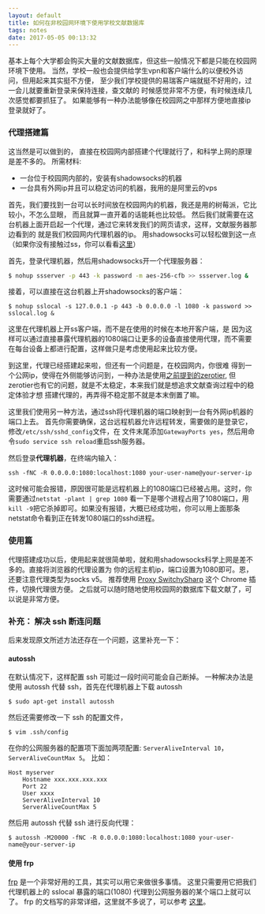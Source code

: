 ```yaml
---
layout: default
title: 如何在非校园网环境下使用学校文献数据库
tags: notes
date: 2017-05-05 00:13:32
---
```


基本上每个大学都会购买大量的文献数据库，但这些一般情况下都是只能在校园网环境下使用。
当然，学校一般也会提供给学生vpn和客户端什么的以便校外访问，但用起来其实挺不方便，
至少我们学校提供的易瑞客户端就挺不好用的，过一会儿就要重新登录来保持连接，查文献的
时候感觉非常不方便，有时候连续几次感觉都要抓狂了。
如果能够有一种办法能够像在校园网之中那样方便地直接ip登录就好了。


### 代理搭建篇
这当然是可以做到的，
直接在校园网内部搭建个代理就行了，和科学上网的原理是差不多的。
所需材料:

* 一台位于校园网内部的，安装有shadowsocks的机器
* 一台具有外网ip并且可以稳定访问的机器，我用的是阿里云的vps

首先，我们要找到一台可以长时间放在校园网内的机器，我还是用的树莓派，它比较小，不怎么显眼，
而且就算一直开着的话能耗也比较低。
然后我们就需要在这台机器上面开启起一个代理，通过它来转发我们的网页请求，这样，文献服务器那边看到的
就是我们校园网内代理机器的ip。 用shadowsocks可以轻松做到这一点
（如果你没有接触过ss，你可以看看[这里](https://github.com/shadowsocks/shadowsocks/wiki/Shadowsocks-%E4%BD%BF%E7%94%A8%E8%AF%B4%E6%98%8E)）
<!-- more -->
首先，登录代理机器，然后用shadowsocks开一个代理服务器：

``` bash
$ nohup ssserver -p 443 -k password -m aes-256-cfb >> ssserver.log &
```
接着，可以直接在这台机器上开shadowsocks的客户端：

```
$ nohup sslocal -s 127.0.0.1 -p 443 -b 0.0.0.0 -l 1080 -k password >> sslocal.log &
```
这里在代理机器上开ss客户端，而不是在使用的时候在本地开客户端，是
因为这样可以通过直接暴露代理机器的1080端口让更多的设备直接使用代理，而不需要
在每台设备上都进行配置，这样做只是考虑使用起来比较方便。

到这里，代理已经搭建起来啦，但还有一个问题是，在校园网内，你很难
得到一个公网ip，使得在外侧能够访问到，一种办法是使用[之前提到的zerotier](/20170308/zerotier.html),
但zerotier也有它的问题，就是不太稳定，本来我们就是想追求文献查询过程中的稳定体验才想
搭建代理的，再弄得不稳定那不就是本末倒置了嘛。

这里我们使用另一种方法，通过ssh将代理机器的端口映射到一台有外网ip机器的端口上去。
首先你需要确保，这台远程机器允许远程转发，需要做的是登录它，修改`/etc/ssh/sshd_config`文件，在
文件末尾添加`GatewayPorts yes`，然后用命令`sudo service ssh reload`重启ssh服务器。

然后登录<b>代理机器</b>，在终端内输入：
```
ssh -fNC -R 0.0.0.0:1080:localhost:1080 your-user-name@your-server-ip
```
这时候可能会报错，原因很可能是远程机器上的1080端口已经被占用。这时，你需要通过`netstat -plant | grep 1080`
看一下是哪个进程占用了1080端口，用`kill -9`把它杀掉即可。如果没有报错，大概已经成功啦，你可以用上面那条
netstat命令看到正在转发1080端口的sshd进程。

### 使用篇
代理搭建成功以后，使用起来就很简单啦，就和用shadowsocks科学上网是差不多的。直接将浏览器的代理设置为
你的远程主机ip，端口设置为1080即可。恩，还要注意代理类型为socks v5。
推荐使用
[Proxy SwitchySharp](https://chrome.google.com/webstore/detail/proxy-switchysharp/dpplabbmogkhghncfbfdeeokoefdjegm?hl=en)
这个 Chrome 插件，切换代理很方便。
之后就可以随时随地使用校园网的数据库下载文献了，可以说是非常方便。

### 补充： 解决 ssh 断连问题
后来发现原文所述方法还存在一个问题，这里补充一下：

#### autossh

在默认情况下，这样配置 ssh 可能过一段时间可能会自己断掉。
一种解决办法是使用 autossh 代替 ssh，首先在代理机器上下载 autossh

```
$ sudo apt-get install autossh
```

然后还需要修改一下 ssh 的配置文件，

```
$ vim .ssh/config
```
在你的公网服务器的配置项下面加两项配置: `ServerAliveInterval 10`， `ServerAliveCountMax 5`。
比如：

```
Host myserver
    Hostname xxx.xxx.xxx.xxx
    Port 22
    User xxxx
    ServerAliveInterval 10
    ServerAliveCountMax 5
```

然后用 autossh 代替 ssh 进行反向代理：

```
$ autossh -M20000 -fNC -R 0.0.0.0:1080:localhost:1080 your-user-name@your-server-ip
```

#### 使用 frp

[frp](https://github.com/fatedier/frp) 是一个非常好用的工具，其实可以用它来做很多事情。
这里只需要用它把我们代理机器上的 sslocal 暴露的端口(1080) 代理到公网服务器的某个端口上就可以了。
frp 的文档写的非常详细，这里就不多说了，可以参考
[这里](https://github.com/fatedier/frp/blob/master/README_zh.md#通过-ssh-访问公司内网机器)。

